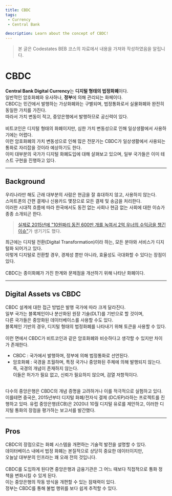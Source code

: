 ```yaml
---
title: CBDC
tags: 
 - Currency
 - Central Bank

description: Learn about the concept of CBDC!
---
```


> 본 글은 Codestates BEB 코스의 자료에서 내용을 가져와 작성하였음을 알립니다.  

# CBDC
**Central Bank Digital Currency**는 **디지털 형태의 법정화폐**이다.  
일반적인 암호화폐와 유사하나, **정부**에 의해 관리되는 화페이다.  
CBDC는 민간에서 발행하는 가상화폐와는 구별되며, 법정통화로서 실물화폐와 완전히 동일한 가치를 가진다.  
따라서 가치 변동이 적고, 중앙은행에서 발행하므로 공신력이 있다.  
<br>
비트코인은 디지털 형태의 화폐이지만, 심한 가치 변동성으로 인해 일상생활에서 사용하기에는 어렵다.  
이런 암호화폐의 가치 변동성으로 인해 많은 전문가는 CBDC가 일상생활에서 사용되는 통화로 자리잡을 것이라 예상하기도 한다.  
이미 대부분의 국가가 디지털 화폐도입에 대해 살펴보고 있으며, 일부 국가들은 이미 테스트 구현을 진행하고 있다.  

---

## Background
우리나라만 해도 근래 대부분의 사람은 현금을 잘 휴대하지 않고, 사용하지 않는다.  
스마트폰의 간편 결제나 신용카드 몇장으로 모든 결제 및 송금을 처리한다.  
이러한 시대적 흐름에 따라 한국에서도 동전 없는 사회나 현금 없는 사회에 대한 이슈가 종종 소개되곤 한다.  
> [실제로 2015년에 "10원짜리 동전 600만 개를 녹여서 2억 우너의 수익금을 챙긴 이슈"](https://www.hani.co.kr/arti/area/area_general/715708.html)가 생기기도 했다.  

최근에는 디지털 전환(Digital Transformation)이라 하는, 모든 분야와 서비스가 디지털화 되어가고 있다.  
이렇게 디지털로 전환할 경우, 경제성 뿐만 아니라, 효율성도 극대화할 수 있다는 장점이 있다.  
<br>
CBDC는 종이화폐가 가진 한계와 문제점을 개선하기 위해 나타난 화폐이다.

---

## Digital Assets vs CBDC
CBDC 설계에 대한 접근 방법은 발행 국가에 따라 크게 달라진다.  
일부 국가는 블록체인이나 분산화된 원장 기술(DLT)를 기반으로 할 것이며,  
다른 국가들은 중앙화된 데이터베이스를 사용할 수도 있다.  
블록체인 기반의 경우, 디지털 형태의 법정화폐를 나타내기 위해 토큰을 사용할 수 있다.  
<br>
이런 면에서 CBDC가 비트코인과 같은 암호화폐와 비슷하다고 생각할 수 있지만 차이가 존재한다.  
- CBDC : 국가에서 발행하며, 정부에 의해 법정통화로 선언된다.
- 암호화폐 : 국경을 초월하며, 특정 국가나 중앙화된 주체에 의해 발행되지 않는다.  
즉, 국경의 개념이 존재하지 않는다.  
이들은 허가가 필요 없고, 신뢰가 필요하지 않으며, 검열 저항적이다.  
<br>
다수의 중앙은행은 CBDC의 개념 증명을 고려하거나 이를 적극적으로 실험하고 있다.  
이를테면 중국은, 2015년부터 디지털 화폐/전자식 결제 (DC/EP)라하는 프로젝트를 진행하고 있따.  
유럽 중앙은행(ECB)은 2020녀 10월 디지털 유로를 제안하고, 이러한 디지털 통화의 장점을 평가하는 보고서를 발간했다.  

---

## Pros
CBDC의 장점으로는 화폐 시스템을 개편하는 기술적 발전을 설명할 수 있다.  
데이터베이스 내에서 법정 화폐는 본질적으로 상당히 중요한 데이터이지만,  
오늘날 대부분의 인프라는 꽤 오래 전의 것입니다.  
<br>
CBDC를 도입하게 된다면 중앙은행과 금융기관은 그 어느 때보다 직접적으로 통화 정책을 변화시킬 수 있게 된다.  
이는 중앙은행의 작동 방식을 개편할 수 있는 잠재력이 있다.  
정부는 CBDC를 통해 불법 행위를 보다 쉽게 추적할 수 있다.  